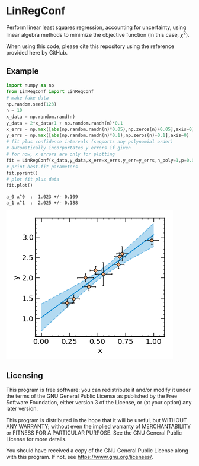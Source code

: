 # LinRegConf
Perform linear least squares regression, accounting for uncertainty, using linear algebra methods to minimize the objective function
(in this case, $\chi^2$).

When using this code, please cite this repository using the reference provided here by GitHub.

## Example
``` python
import numpy as np
from LinRegConf import LinRegConf
# make fake data
np.random.seed(123)
n = 10
x_data = np.random.rand(n)
y_data = 2*x_data+1 + np.random.randn(n)*0.1
x_errs = np.max([abs(np.random.randn(n)*0.05),np.zeros(n)+0.05],axis=0)
y_errs = np.max([abs(np.random.randn(n)*0.1),np.zeros(n)+0.1],axis=0)
# fit plus confidence intervals (supports any polynomial order)
# automatically incorportates y errors if given
# for now, x errors are only for plotting
fit = LinRegConf(x_data,y_data,x_err=x_errs,y_err=y_errs,n_poly=1,p=0.05)
# print best-fit parameters
fit.pprint()
# plot fit plus data
fit.plot()
```
```
a_0 x^0  :  1.023 +/- 0.109
a_1 x^1  :  2.025 +/- 0.188
```
![image of a linear fit to data with 95% confidence intervals](LinRegConf.png "LinRegConf fit")

## Licensing
This program is free software: you can redistribute it and/or modify it under the terms of the GNU General Public License as published by the Free Software Foundation, either version 3 of the License, or (at your option) any later version.

This program is distributed in the hope that it will be useful, but WITHOUT ANY WARRANTY; without even the implied warranty of MERCHANTABILITY or FITNESS FOR A PARTICULAR PURPOSE. See the GNU General Public License for more details.

You should have received a copy of the GNU General Public License along with this program. If not, see <https://www.gnu.org/licenses/>.
